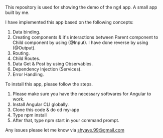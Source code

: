 This repository is used for showing the demo of the ng4 app. A small app built by me.

I have implemented this app based on the following concepts:
1. Data binding.
2. Creating components & it's interactions between Parent component to Child component by using (@Input). I have done reverse by using (@Output).
3. Routing.
4. Child Routes.
5. Data Get & Post by using Observables.
6. Dependency Injection (Services).
7. Error Handling.

To install this app, please follow the steps.
1. Please make sure you have the necessary softwares for Angular to work.
2. Install Angular CLI globally.
3. Clone this code & do cd my-app
4. Type npm install
5. After that, type npm start in your command prompt.

Any issues please let me know via shyave.99@gmail.com
